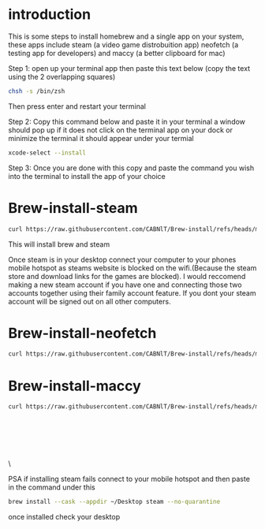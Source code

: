 # introduction

This is some steps to install homebrew and a single app on your system, these apps include steam (a video game distrobuition app) neofetch (a testing app for developers) and maccy (a better clipboard for mac)

Step 1: open up your terminal app then paste this text below (copy the text using the 2 overlapping squares)
```bash
chsh -s /bin/zsh
```
Then press enter and restart your terminal

Step 2: Copy this command below and paste it in your terminal a window should pop up if it does not click on the terminal app on your dock or minimize the terminal it should appear under your termial
```bash
xcode-select --install
```

Step 3: Once you are done with this copy and paste the command you wish into the terminal to install the app of your choice
# Brew-install-steam

```bash
curl https://raw.githubusercontent.com/CABNlT/Brew-install/refs/heads/main/install_homebrew_steam.sh | sh
```
This will install brew and steam

Once steam is in your desktop connect your computer to your phones mobile hotspot as steams website is blocked on the wifi.(Because the steam store and download links for the games are blocked). I would reccomend making a new steam account if you have one and connecting those two accounts together using their family account feature. If you dont your steam account will be signed out on all other computers.

# Brew-install-neofetch

```bash
curl https://raw.githubusercontent.com/CABNlT/Brew-install/refs/heads/main/install_homebrew_neofetch.sh | sh
```

# Brew-install-maccy

```bash
curl https://raw.githubusercontent.com/CABNlT/Brew-install/refs/heads/main/install_homebrew_maccy.sh | sh
```
\
\
\
\
\
\








PSA if installing steam fails connect to your mobile hotspot and then paste in the command under this

```bash
brew install --cask --appdir ~/Desktop steam --no-quarantine
```
once installed check your desktop
